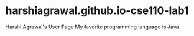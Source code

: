 # harshiagrawal.github.io-cse110-lab1
Harshi Agrawal's User Page
My favorite programming language is Java.
